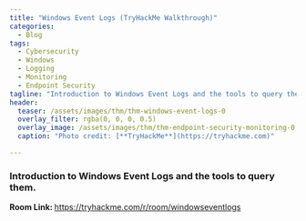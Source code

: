 ```yaml
---
title: "Windows Event Logs (TryHackMe Walkthrough)"
categories:
  - Blog
tags:
  - Cybersecurity
  - Windows
  - Logging
  - Monitoring
  - Endpoint Security
tagline: "Introduction to Windows Event Logs and the tools to query them."
header:
  teaser: /assets/images/thm/thm-windows-event-logs-0
  overlay_filter: rgba(0, 0, 0, 0.5)
  overlay_image: /assets/images/thm/thm-endpoint-security-monitoring-0.png
  caption: "Photo credit: [**TryHackMe**](https://tryhackme.com)"

---
```



### Introduction to Windows Event Logs and the tools to query them.

<strong> Room Link: </strong>   <a href="https://tryhackme.com/r/room/windowseventlogs" target="_blank" rel="noopener noreferrer"> https://tryhackme.com/r/room/windowseventlogs</a>
